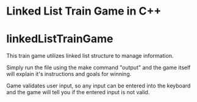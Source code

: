 # Linked List Train Game in C++
# linkedListTrainGame

This train game utilizes linked list structure to manage information.

Simply run the file using the make command "output" and the game itself will explain
it's instructions and goals for winning.

Game validates user input, so any input can be entered into the keyboard and the game 
will tell you if the entered input is not valid.
